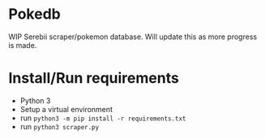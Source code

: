# Pokedb

WIP Serebii scraper/pokemon database.  Will update this as more progress is made.

# Install/Run requirements
* Python 3
* Setup a virtual environment
* run `python3 -m pip install -r requirements.txt`
* run `python3 scraper.py`
